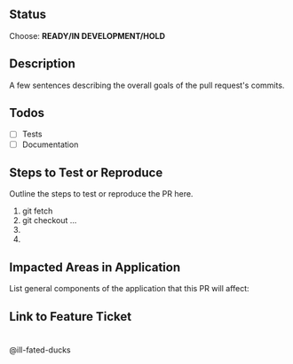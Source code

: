 ﻿## Status
Choose:
**READY/IN DEVELOPMENT/HOLD**


## Description
A few sentences describing the overall goals of the pull request's commits.

## Todos
- [ ] Tests
- [ ] Documentation

## Steps to Test or Reproduce
Outline the steps to test or reproduce the PR here.
1. git fetch
2. git checkout ...
3. 
4. 

## Impacted Areas in Application
List general components of the application that this PR will affect:

## Link to Feature Ticket
#
@ill-fated-ducks